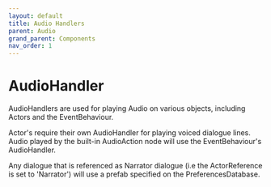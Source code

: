 ```yaml
---
layout: default
title: Audio Handlers
parent: Audio
grand_parent: Components
nav_order: 1
---
```


# AudioHandler

AudioHandlers are used for playing Audio on various objects, including Actors and the EventBehaviour.

Actor's require their own AudioHandler for playing voiced dialogue lines. Audio played by the built-in AudioAction node will use the EventBehaviour's AudioHandler.

Any dialogue that is referenced as Narrator dialogue (i.e the ActorReference is set to 'Narrator') will use a prefab specified on the PreferencesDatabase.  
